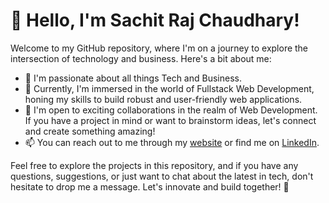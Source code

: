 # 👋 Hello, I'm Sachit Raj Chaudhary!

Welcome to my GitHub repository, where I'm on a journey to explore the intersection of technology and business. Here's a bit about me:

- 👀 I'm passionate about all things Tech and Business.
- 🌱 Currently, I'm immersed in the world of Fullstack Web Development, honing my skills to build robust and user-friendly web applications.
- 💞️ I'm open to exciting collaborations in the realm of Web Development. If you have a project in mind or want to brainstorm ideas, let's connect and create something amazing!
- 📫 You can reach out to me through my [website](https://sachitchaudhary.com.np) or find me on [LinkedIn](https://www.linkedin.com/in/sachit-raj-chaudhary).

Feel free to explore the projects in this repository, and if you have any questions, suggestions, or just want to chat about the latest in tech, don't hesitate to drop me a message. Let's innovate and build together! 🚀
